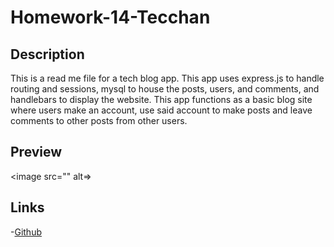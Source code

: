 # Homework-14-Tecchan

## Description
This is a read me file for a tech blog app.
This app uses express.js to handle routing and sessions, mysql to house the posts, users, and comments, and handlebars to display the website. This app functions as a basic blog site where users make an account, use said account to make posts and leave comments to other posts from other users.

## Preview
<image src="" alt=>


## Links
-[Github]()

